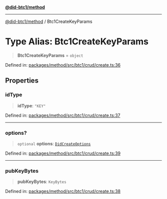 [**@did-btc1/method**](../README.md)

***

[@did-btc1/method](../globals.md) / Btc1CreateKeyParams

# Type Alias: Btc1CreateKeyParams

> **Btc1CreateKeyParams** = `object`

Defined in: [packages/method/src/btc1/crud/create.ts:36](https://github.com/dcdpr/did-btc1-js/blob/4ab6f9915d95beed9bc633644c9db1539395f512/packages/method/src/btc1/crud/create.ts#L36)

## Properties

### idType

> **idType**: `"KEY"`

Defined in: [packages/method/src/btc1/crud/create.ts:37](https://github.com/dcdpr/did-btc1-js/blob/4ab6f9915d95beed9bc633644c9db1539395f512/packages/method/src/btc1/crud/create.ts#L37)

***

### options?

> `optional` **options**: [`DidCreateOptions`](../interfaces/DidCreateOptions.md)

Defined in: [packages/method/src/btc1/crud/create.ts:39](https://github.com/dcdpr/did-btc1-js/blob/4ab6f9915d95beed9bc633644c9db1539395f512/packages/method/src/btc1/crud/create.ts#L39)

***

### pubKeyBytes

> **pubKeyBytes**: `KeyBytes`

Defined in: [packages/method/src/btc1/crud/create.ts:38](https://github.com/dcdpr/did-btc1-js/blob/4ab6f9915d95beed9bc633644c9db1539395f512/packages/method/src/btc1/crud/create.ts#L38)
